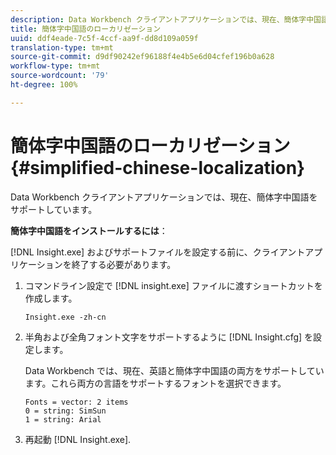 ```yaml
---
description: Data Workbench クライアントアプリケーションでは、現在、簡体字中国語をサポートしています。
title: 簡体字中国語のローカリゼーション
uuid: ddf4eade-7c5f-4ccf-aa9f-dd8d109a059f
translation-type: tm+mt
source-git-commit: d9df90242ef96188f4e4b5e6d04cfef196b0a628
workflow-type: tm+mt
source-wordcount: '79'
ht-degree: 100%

---
```



# 簡体字中国語のローカリゼーション{#simplified-chinese-localization}

Data Workbench クライアントアプリケーションでは、現在、簡体字中国語をサポートしています。

**簡体字中国語をインストールするには**：

[!DNL Insight.exe] およびサポートファイルを設定する前に、クライアントアプリケーションを終了する必要があります。

1. コマンドライン設定で [!DNL insight.exe] ファイルに渡すショートカットを作成します。

   ```
   Insight.exe -zh-cn
   ```

1. 半角および全角フォント文字をサポートするように [!DNL Insight.cfg] を設定します。

   Data Workbench では、現在、英語と簡体字中国語の両方をサポートしています。これら両方の言語をサポートするフォントを選択できます。

   ```
   Fonts = vector: 2 items 
   0 = string: SimSun 
   1 = string: Arial 
   ```

1. 再起動 [!DNL Insight.exe].

